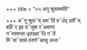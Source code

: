 +++
title = "०५ अनु श्रुताममतिं"

+++
अ᳓नु श्रुता᳓म् अम᳓तिं व᳓र्धद् उर्वी᳓म्  
बर्हि᳓र् इव य᳓जुषा र᳓क्षमाणा  
न᳓मस्वन्ता धृतदक्षा᳓धि ग᳓र्ते  
मि᳓त्रा᳓साथे वरुणे᳓ळासु अन्तः᳓